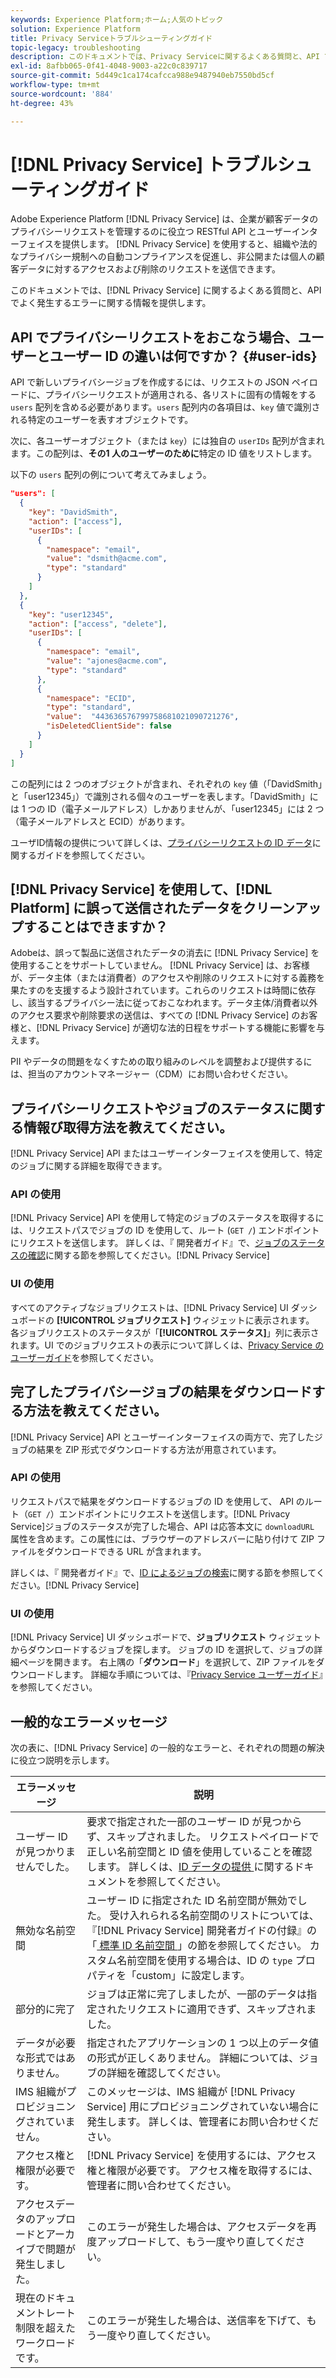 ```yaml
---
keywords: Experience Platform;ホーム;人気のトピック
solution: Experience Platform
title: Privacy Serviceトラブルシューティングガイド
topic-legacy: troubleshooting
description: このドキュメントでは、Privacy Serviceに関するよくある質問と、API でよく発生するエラーに関する情報を提供します。
exl-id: 8afbb065-0f41-4048-9003-a22c0c839717
source-git-commit: 5d449c1ca174cafcca988e9487940eb7550bd5cf
workflow-type: tm+mt
source-wordcount: '884'
ht-degree: 43%

---
```


# [!DNL Privacy Service] トラブルシューティングガイド

Adobe Experience Platform [!DNL Privacy Service] は、企業が顧客データのプライバシーリクエストを管理するのに役立つ RESTful API とユーザーインターフェイスを提供します。 [!DNL Privacy Service] を使用すると、組織や法的なプライバシー規制への自動コンプライアンスを促進し、非公開または個人の顧客データに対するアクセスおよび削除のリクエストを送信できます。

このドキュメントでは、[!DNL Privacy Service] に関するよくある質問と、API でよく発生するエラーに関する情報を提供します。

## API でプライバシーリクエストをおこなう場合、ユーザーとユーザー ID の違いは何ですか？  {#user-ids}

API で新しいプライバシージョブを作成するには、リクエストの JSON ペイロードに、プライバシーリクエストが適用される、各リストに固有の情報をする `users` 配列を含める必要があります。`users` 配列内の各項目は、`key` 値で識別される特定のユーザーを表すオブジェクトです。

次に、各ユーザーオブジェクト（または `key`）には独自の `userIDs` 配列が含まれます。この配列は、**その1 人のユーザーのために**&#x200B;特定の ID 値をリストします。

以下の `users` 配列の例について考えてみましょう。

```json
"users": [
  {
    "key": "DavidSmith",
    "action": ["access"],
    "userIDs": [
      {
        "namespace": "email",
        "value": "dsmith@acme.com",
        "type": "standard"
      }
    ]
  },
  {
    "key": "user12345",
    "action": ["access", "delete"],
    "userIDs": [
      {
        "namespace": "email",
        "value": "ajones@acme.com",
        "type": "standard"
      },
      {
        "namespace": "ECID",
        "type": "standard",
        "value":  "443636576799758681021090721276",
        "isDeletedClientSide": false
      }
    ]
  }
]
```

この配列には 2 つのオブジェクトが含まれ、それぞれの `key` 値（「DavidSmith」と「user12345」）で識別される個々のユーザーを表します。「DavidSmith」には 1 つの ID（電子メールアドレス）しかありませんが、「user12345」には 2 つ（電子メールアドレスと ECID）があります。

ユーザID情報の提供について詳しくは、[プライバシーリクエストの ID データ](identity-data.md)に関するガイドを参照してください。


## [!DNL Privacy Service] を使用して、[!DNL Platform] に誤って送信されたデータをクリーンアップすることはできますか？

Adobeは、誤って製品に送信されたデータの消去に [!DNL Privacy Service] を使用することをサポートしていません。 [!DNL Privacy Service] は、お客様が、データ主体（または消費者）のアクセスや削除のリクエストに対する義務を果たすのを支援するよう設計されています。これらのリクエストは時間に依存し、該当するプライバシー法に従っておこなわれます。データ主体/消費者以外のアクセス要求や削除要求の送信は、すべての [!DNL Privacy Service] のお客様と、[!DNL Privacy Service] が適切な法的日程をサポートする機能に影響を与えます。

PII やデータの問題をなくすための取り組みのレベルを調整および提供するには、担当のアカウントマネージャー（CDM）にお問い合わせください。

## プライバシーリクエストやジョブのステータスに関する情報び取得方法を教えてください。

[!DNL Privacy Service] API またはユーザーインターフェイスを使用して、特定のジョブに関する詳細を取得できます。

### API の使用

[!DNL Privacy Service] API を使用して特定のジョブのステータスを取得するには、リクエストパスでジョブの ID を使用して、ルート (`GET /`) エンドポイントにリクエストを送信します。 詳しくは、『 開発者ガイド』で、[ジョブのステータスの確認](api/privacy-jobs.md#check-the-status-of-a-job)に関する節を参照してください。[!DNL Privacy Service]

### UI の使用

すべてのアクティブなジョブリクエストは、[!DNL Privacy Service] UI ダッシュボードの **[!UICONTROL ジョブリクエスト]** ウィジェットに表示されます。 各ジョブリクエストのステータスが「**[!UICONTROL ステータス]**」列に表示されます。UI でのジョブリクエストの表示について詳しくは、[Privacy Service のユーザーガイド](ui/user-guide.md)を参照してください。

## 完了したプライバシージョブの結果をダウンロードする方法を教えてください。

[!DNL Privacy Service] API とユーザーインターフェイスの両方で、完了したジョブの結果を ZIP 形式でダウンロードする方法が用意されています。

### API の使用

リクエストパスで結果をダウンロードするジョブの ID を使用して、 API のルート（`GET /`）エンドポイントにリクエストを送信します。[!DNL Privacy Service]ジョブのステータスが完了した場合、API は応答本文に `downloadURL` 属性を含めます。この属性には、ブラウザーのアドレスバーに貼り付けて ZIP ファイルをダウンロードできる URL が含まれます。

詳しくは、『 開発者ガイド』で、[ID によるジョブの検索](api/privacy-jobs.md#check-the-status-of-a-job)に関する節を参照してください。[!DNL Privacy Service]

### UI の使用

[!DNL Privacy Service] UI ダッシュボードで、**ジョブリクエスト** ウィジェットからダウンロードするジョブを探します。 ジョブの ID を選択して、ジョブの詳細ページを開きます。 右上隅の「**ダウンロード**」を選択して、ZIP ファイルをダウンロードします。 詳細な手順については、『[Privacy Service ユーザーガイド](ui/user-guide.md)』を参照してください。

## 一般的なエラーメッセージ

次の表に、[!DNL Privacy Service] の一般的なエラーと、それぞれの問題の解決に役立つ説明を示します。

| エラーメッセージ | 説明 |
| --- | --- |
| ユーザー ID が見つかりませんでした。 | 要求で指定された一部のユーザー ID が見つからず、スキップされました。 リクエストペイロードで正しい名前空間と ID 値を使用していることを確認します。 詳しくは、[ID データの提供 ](./identity-data.md) に関するドキュメントを参照してください。 |
| 無効な名前空間 | ユーザー ID に指定された ID 名前空間が無効でした。 受け入れられる名前空間のリストについては、『[!DNL Privacy Service] 開発者ガイドの付録』の「[ 標準 ID 名前空間 ](./api/appendix.md#standard-namespaces)」の節を参照してください。 カスタム名前空間を使用する場合は、ID の `type` プロパティを「custom」に設定します。 |
| 部分的に完了 | ジョブは正常に完了しましたが、一部のデータは指定されたリクエストに適用できず、スキップされました。 |
| データが必要な形式ではありません。 | 指定されたアプリケーションの 1 つ以上のデータ値の形式が正しくありません。 詳細については、ジョブの詳細を確認してください。 |
| IMS 組織がプロビジョニングされていません。 | このメッセージは、IMS 組織が [!DNL Privacy Service] 用にプロビジョニングされていない場合に発生します。 詳しくは、管理者にお問い合わせください。 |
| アクセス権と権限が必要です。 | [!DNL Privacy Service] を使用するには、アクセス権と権限が必要です。 アクセス権を取得するには、管理者に問い合わせてください。 |
| アクセスデータのアップロードとアーカイブで問題が発生しました。 | このエラーが発生した場合は、アクセスデータを再度アップロードして、もう一度やり直してください。 |
| 現在のドキュメントレート制限を超えたワークロードです。 | このエラーが発生した場合は、送信率を下げて、もう一度やり直してください。 |
